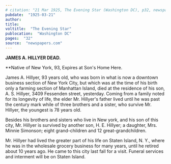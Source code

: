 ```yaml
---
# citation: "21 Mar 1925, The Evening Star (Washington DC), p32, newspapers.com."
pubdate:  "1925-03-21"
author: 
title: 
voltitle:  "The Evening Star"
publocation:  "Washington DC"
pages:  "32"
source:  "newspapers.com"
---
```


**JAMES A. HILLYER DEAD.**

**Native of New York, 93, Expires at Son's Home Here.

James A. Hillyer, 93 years old, who was born in what is now a downtown business section of New York City, but which was at the time of his birth only a farming section of Manhattan Island, died at the residence of his son, A. S. Hillyer, 3409 Fessenden street, yesterday. Coming from a family noted for its longevity of life, the elder Mr. Hillyer's father lived until he was past the century mark while of three brothers and a sister, who survive Mr. Hillyer, the youngest is 78 years old.

Besides his brothers and sisters who live in New york, and his son of this city, Mr. Hillyer is survived by another son, H. E. Hillyer; a daughter, Mrs. Minnie Simonson; eight grand-children and 12 great-grandchildren.

Mr. Hillyer had lived the greater part of his life on Staten Island, N. Y., where he was in the wholesale grocery business for many years, until he retired about 10 years ago. He came to this city last fall for a visit. Funeral services and interment will be on Staten Island.



